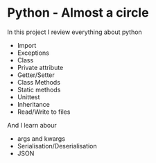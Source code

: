 # Python - Almost a circle
In this project I review everything about python
- Import
- Exceptions
- Class
- Private attribute
- Getter/Setter
- Class Methods
- Static methods
- Unittest
- Inheritance
- Read/Write to files

And I learn abour
- args and kwargs
- Serialisation/Deserialisation
- JSON
